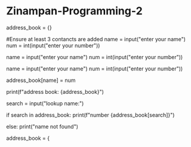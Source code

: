 # Zinampan-Programming-2
address_book = {}

#Ensure at least 3 contancts are added
name = input("enter your name")
num = int(input("enter your number"))
 
name = input("enter your name")
num = int(input("enter your number"))

name = input("enter your name")
num = int(input("enter your number"))
 
address_book[name] = num
 
print(f"address book: {address_book}")
 
search = input("lookup name:")
 
if search in address_book:
    print(f"number {address_book[search]}")
   
else:
    print("name not found")
   
   
address_book = {
